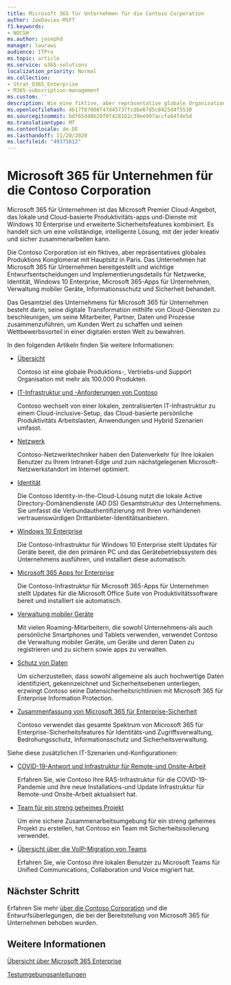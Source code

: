 ```yaml
---
title: Microsoft 365 für Unternehmen für die Contoso Corporation
author: JoeDavies-MSFT
f1.keywords:
- NOCSH
ms.author: josephd
manager: laurawi
audience: ITPro
ms.topic: article
ms.service: o365-solutions
localization_priority: Normal
ms.collection:
- Strat_O365_Enterprise
- M365-subscription-management
ms.custom: ''
description: Wie eine fiktive, aber repräsentative globale Organisation Microsoft 365 für Unternehmen annahm.
ms.openlocfilehash: 4b17f87008f47d45737fcdbe67d5c8425d4f5530
ms.sourcegitcommit: bdf65d48b20f0f428162c39ee997accfa84f4e5d
ms.translationtype: MT
ms.contentlocale: de-DE
ms.lasthandoff: 11/20/2020
ms.locfileid: "49371612"
---
```

# <a name="microsoft-365-for-enterprise-for-the-contoso-corporation"></a>Microsoft 365 für Unternehmen für die Contoso Corporation

Microsoft 365 für Unternehmen ist das Microsoft Premier Cloud-Angebot, das lokale und Cloud-basierte Produktivitäts-apps und-Dienste mit Windows 10 Enterprise und erweiterte Sicherheitsfeatures kombiniert. Es handelt sich um eine vollständige, intelligente Lösung, mit der jeder kreativ und sicher zusammenarbeiten kann.

Die Contoso Corporation ist ein fiktives, aber repräsentatives globales Produktions Konglomerat mit Hauptsitz in Paris. Das Unternehmen hat Microsoft 365 für Unternehmen bereitgestellt und wichtige Entwurfsentscheidungen und Implementierungsdetails für Netzwerke, Identität, Windows 10 Enterprise, Microsoft 365-Apps für Unternehmen, Verwaltung mobiler Geräte, Informationsschutz und Sicherheit behandelt.

Das Gesamtziel des Unternehmens für Microsoft 365 für Unternehmen besteht darin, seine digitale Transformation mithilfe von Cloud-Diensten zu beschleunigen, um seine Mitarbeiter, Partner, Daten und Prozesse zusammenzuführen, um Kunden Wert zu schaffen und seinen Wettbewerbsvorteil in einer digitalen ersten Welt zu bewahren.

In den folgenden Artikeln finden Sie weitere Informationen:

- [Übersicht](contoso-overview.md)

  Contoso ist eine globale Produktions-, Vertriebs-und Support Organisation mit mehr als 100.000 Produkten.

- [IT-Infrastruktur und -Anforderungen von Contoso](contoso-infra-needs.md)

  Contoso wechselt von einer lokalen, zentralisierten IT-Infrastruktur zu einem Cloud-inclusive-Setup, das Cloud-basierte persönliche Produktivitäts Arbeitslasten, Anwendungen und Hybrid Szenarien umfasst.

- [Netzwerk](contoso-networking.md)

  Contoso-Netzwerktechniker haben den Datenverkehr für Ihre lokalen Benutzer zu Ihrem Intranet-Edge und zum nächstgelegenen Microsoft-Netzwerkstandort im Internet optimiert.

- [Identität](contoso-identity.md)

  Die Contoso Identity-in-the-Cloud-Lösung nutzt die lokale Active Directory-Domänendienste (AD DS) Gesamtstruktur des Unternehmens. Sie umfasst die Verbundauthentifizierung mit Ihren vorhandenen vertrauenswürdigen Drittanbieter-Identitätsanbietern.

- [Windows 10 Enterprise](contoso-win10.md)

  Die Contoso-Infrastruktur für Windows 10 Enterprise stellt Updates für Geräte bereit, die den primären PC und das Gerätebetriebssystem des Unternehmens ausführen, und installiert diese automatisch.

- [Microsoft 365 Apps for Enterprise](contoso-o365pp.md)

  Die Contoso-Infrastruktur für Microsoft 365-Apps für Unternehmen stellt Updates für die Microsoft Office Suite von Produktivitätssoftware bereit und installiert sie automatisch.

- [Verwaltung mobiler Geräte](contoso-mdm.md)

  Mit vielen Roaming-Mitarbeitern, die sowohl Unternehmens-als auch persönliche Smartphones und Tablets verwenden, verwendet Contoso die Verwaltung mobiler Geräte, um Geräte und deren Daten zu registrieren und zu sichern sowie apps zu verwalten.

- [Schutz von Daten](contoso-info-protect.md)

  Um sicherzustellen, dass sowohl allgemeine als auch hochwertige Daten identifiziert, gekennzeichnet und Sicherheitsebenen unterliegen, erzwingt Contoso seine Datensicherheitsrichtlinien mit Microsoft 365 für Enterprise Information Protection.

- [Zusammenfassung von Microsoft 365 für Enterprise-Sicherheit](contoso-security-summary.md)

  Contoso verwendet das gesamte Spektrum von Microsoft 365 für Enterprise-Sicherheitsfeatures für Identitäts-und Zugriffsverwaltung, Bedrohungsschutz, Informationsschutz und Sicherheitsverwaltung.

Siehe diese zusätzlichen IT-Szenarien und-Konfigurationen:

- [COVID-19-Antwort und Infrastruktur für Remote-und Onsite-Arbeit](../solutions/contoso-remote-onsite-work.md)

  Erfahren Sie, wie Contoso Ihre RAS-Infrastruktur für die COVID-19-Pandemie und ihre neue Installations-und Update Infrastruktur für Remote-und Onsite-Arbeit aktualisiert hat.

- [Team für ein streng geheimes Projekt](../solutions/contoso-team-for-top-secret-project.md)

  Um eine sichere Zusammenarbeitsumgebung für ein streng geheimes Projekt zu erstellen, hat Contoso ein Team mit Sicherheitsisolierung verwendet.

- [Übersicht über die VoIP-Migration von Teams](https://docs.microsoft.com/MicrosoftTeams/voice-case-study-overview)

  Erfahren Sie, wie Contoso ihre lokalen Benutzer zu Microsoft Teams für Unified Communications, Collaboration und Voice migriert hat.

## <a name="next-step"></a>Nächster Schritt

Erfahren Sie mehr [über die Contoso Corporation](contoso-overview.md) und die Entwurfsüberlegungen, die bei der Bereitstellung von Microsoft 365 für Unternehmen behoben wurden.


## <a name="see-also"></a>Weitere Informationen

[Übersicht über Microsoft 365 Enterprise](microsoft-365-overview.md)

[Testumgebungsanleitungen](m365-enterprise-test-lab-guides.md)
